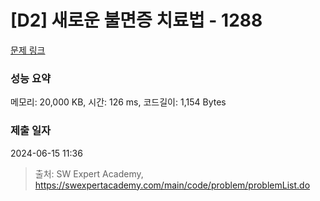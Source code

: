 # [D2] 새로운 불면증 치료법 - 1288 

[문제 링크](https://swexpertacademy.com/main/code/problem/problemDetail.do?contestProbId=AV18_yw6I9MCFAZN) 

### 성능 요약

메모리: 20,000 KB, 시간: 126 ms, 코드길이: 1,154 Bytes

### 제출 일자

2024-06-15 11:36



> 출처: SW Expert Academy, https://swexpertacademy.com/main/code/problem/problemList.do